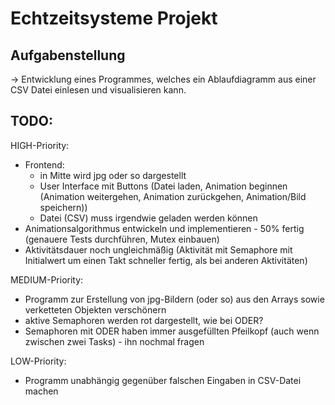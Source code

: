 # Echtzeitsysteme Projekt

## Aufgabenstellung
-> Entwicklung eines Programmes, welches ein Ablaufdiagramm aus einer CSV Datei einlesen und visualisieren kann.

## TODO:
HIGH-Priority:
* Frontend: 
    * in Mitte wird jpg oder so dargestellt
    * User Interface mit Buttons (Datei laden, Animation beginnen (Animation weitergehen, Animation zurückgehen, Animation/Bild speichern))
    * Datei (CSV) muss irgendwie geladen werden können
* Animationsalgorithmus entwickeln und implementieren - 50% fertig (genauere Tests durchführen, Mutex einbauen)
* Aktivitätsdauer noch ungleichmäßig (Aktivität mit Semaphore mit Initialwert um einen Takt schneller fertig, als bei anderen Aktivitäten)

MEDIUM-Priority:
* Programm zur Erstellung von jpg-Bildern (oder so) aus den Arrays sowie verketteten Objekten verschönern
* aktive Semaphoren werden rot dargestellt, wie bei ODER?
* Semaphoren mit ODER haben immer ausgefüllten Pfeilkopf (auch wenn zwischen zwei Tasks) - ihn nochmal fragen

LOW-Priority:
* Programm unabhängig gegenüber falschen Eingaben in CSV-Datei machen